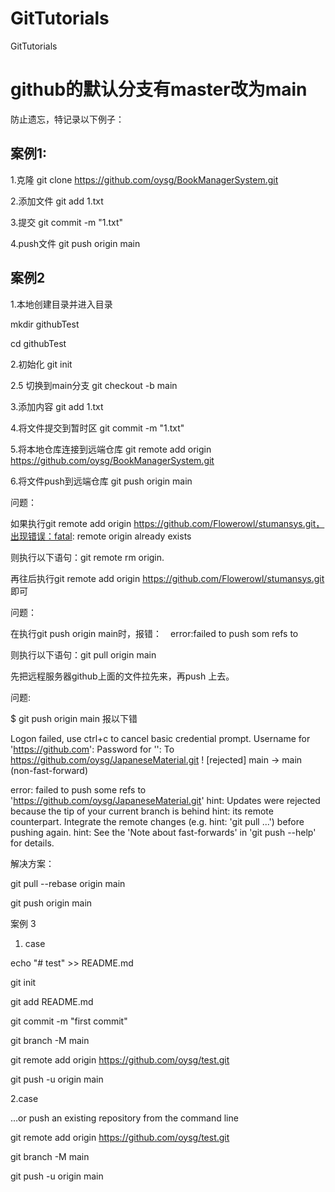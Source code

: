 # GitTutorials
GitTutorials

# github的默认分支有master改为main

防止遗忘，特记录以下例子：
## 案例1:

1.克隆
git clone https://github.com/oysg/BookManagerSystem.git

2.添加文件
git add 1.txt

3.提交
git commit -m "1.txt"

4.push文件
git push origin main

## 案例2

1.本地创建目录并进入目录

mkdir githubTest

cd githubTest

2.初始化
git init

2.5 切换到main分支
 git checkout -b main

3.添加内容
git add 1.txt

4.将文件提交到暂时区
git commit -m "1.txt"

5.将本地仓库连接到远端仓库
git remote add origin https://github.com/oysg/BookManagerSystem.git

6.将文件push到远端仓库
git push origin main

问题：

如果执行git remote add origin https://github.com/Flowerowl/stumansys.git，出现错误：fatal: remote origin already exists 

则执行以下语句：git remote rm origin.

再往后执行git remote add origin https://github.com/Flowerowl/stumansys.git 即可

问题：

在执行git push origin main时，报错：　error:failed to push som refs to

则执行以下语句：git pull origin main

先把远程服务器github上面的文件拉先来，再push 上去。


问题:

$ git push origin main 报以下错

Logon failed, use ctrl+c to cancel basic credential prompt.
Username for 'https://github.com': 
Password for '':
To https://github.com/oysg/JapaneseMaterial.git
 ! [rejected]        main -> main (non-fast-forward)
 
 
error: failed to push some refs to 'https://github.com/oysg/JapaneseMaterial.git'
hint: Updates were rejected because the tip of your current branch is behind
hint: its remote counterpart. Integrate the remote changes (e.g.
hint: 'git pull ...') before pushing again.
hint: See the 'Note about fast-forwards' in 'git push --help' for details.


解决方案：

git pull --rebase origin main

git push origin main

案例 3
1. case

echo "# test" >> README.md

git init

git add README.md

git commit -m "first commit"

git branch -M main

git remote add origin https://github.com/oysg/test.git

git push -u origin main

2.case

…or push an existing repository from the command line

git remote add origin https://github.com/oysg/test.git

git branch -M main

git push -u origin main

